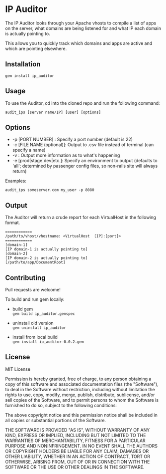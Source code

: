 # IP Auditor

The IP Auditor looks through your Apache vhosts to compile a list of apps on the server, what domains are being listened for and what IP each domain is actually pointing to.

This allows you to quickly track which domains and apps are active and which are pointing elsewhere.

## Installation

	gem install ip_auditor

## Usage

To use the Auditor, cd into the cloned repo and run the following command:

	audit_ips [server name/IP] [user] [options]

## Options

* -p [PORT NUMBER] : Specify a port number (default is 22)
* -c [FILE NAME (optional)]: Output to .csv file instead of terminal (can specify a name)
* -v : Output more information as to what's happening
* -e [prod|stage|dev|etc.]: Specify an environment to output (defaults to 'all'; determined by passenger config files, so non-rails site will always return)

Examples:

	audit_ips someserver.com my_user -p 8080

## Output

The Auditor will return a crude report for each VirtualHost in the following format.

	============
	/path/to/vhost/vhostname: <VirtualHost  [IP]:[port]>
	============
	[domain-1]
	[IP domain-1 is actually pointing to]
	[domain-2]
	[IP domain-2 is actually pointing to]
	[/path/to/app/DocumentRoot]

## Contributing

Pull requests are welcome!

To build and run gem locally:

* build gem  
`gem build ip_auditor.gemspec`
	
* uninstall old version  
`gem uninstall ip_auditor`
		
* install from local build  
`gem install ip_auditor-0.0.2.gem`

## License

MIT License

Permission is hereby granted, free of charge, to any person obtaining
a copy of this software and associated documentation files (the
"Software"), to deal in the Software without restriction, including
without limitation the rights to use, copy, modify, merge, publish,
distribute, sublicense, and/or sell copies of the Software, and to
permit persons to whom the Software is furnished to do so, subject to
the following conditions:

The above copyright notice and this permission notice shall be
included in all copies or substantial portions of the Software.

THE SOFTWARE IS PROVIDED "AS IS", WITHOUT WARRANTY OF ANY KIND,
EXPRESS OR IMPLIED, INCLUDING BUT NOT LIMITED TO THE WARRANTIES OF
MERCHANTABILITY, FITNESS FOR A PARTICULAR PURPOSE AND
NONINFRINGEMENT. IN NO EVENT SHALL THE AUTHORS OR COPYRIGHT HOLDERS BE
LIABLE FOR ANY CLAIM, DAMAGES OR OTHER LIABILITY, WHETHER IN AN ACTION
OF CONTRACT, TORT OR OTHERWISE, ARISING FROM, OUT OF OR IN CONNECTION
WITH THE SOFTWARE OR THE USE OR OTHER DEALINGS IN THE SOFTWARE.